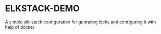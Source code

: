 # ELKSTACK-DEMO
A simple elk-stack configuration for genrating locks and configuring it with help of docker
